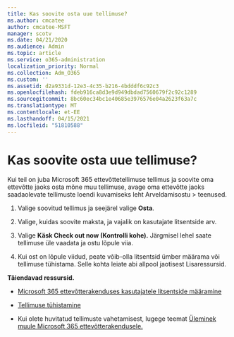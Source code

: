 ```yaml
---
title: Kas soovite osta uue tellimuse?
ms.author: cmcatee
author: cmcatee-MSFT
manager: scotv
ms.date: 04/21/2020
ms.audience: Admin
ms.topic: article
ms.service: o365-administration
localization_priority: Normal
ms.collection: Adm_O365
ms.custom: ''
ms.assetid: d2a9331d-12e3-4c35-b216-4bdddf6c92c3
ms.openlocfilehash: fdeb916ca8d3e9d949dbdad7560679f2c92c1289
ms.sourcegitcommit: 8bc60ec34bc1e40685e3976576e04a2623f63a7c
ms.translationtype: MT
ms.contentlocale: et-EE
ms.lasthandoff: 04/15/2021
ms.locfileid: "51810588"
---
```

# <a name="looking-to-buy-a-new-subscription"></a>Kas soovite osta uue tellimuse?

Kui teil on juba Microsoft 365 ettevõttetellimuse tellimus ja soovite oma ettevõtte  jaoks osta mõne muu tellimuse, avage oma ettevõtte jaoks saadaolevate tellimuste loendi kuvamiseks leht Arveldamisostu \> [](https://go.microsoft.com/fwlink/p/?linkid=868433) teenused.
 
1. Valige soovitud tellimus ja seejärel valige **Osta**.

2. Valige, kuidas soovite maksta, ja vajalik on kasutajate litsentside arv.

3. Valige **Käsk Check out now (Kontrolli kohe).** Järgmisel lehel saate tellimuse üle vaadata ja ostu lõpule viia.

4. Kui ost on lõpule viidud, peate võib-olla litsentsid ümber määrama või tellimuse tühistama. Selle kohta leiate abi allpool jaotisest Lisaressursid.

 **Täiendavad ressursid.**
  
- [Microsoft 365 ettevõtterakenduses kasutajatele litsentside määramine](https://docs.microsoft.com/microsoft-365/admin/add-users/add-users)
    
- [Tellimuse tühistamine](https://docs.microsoft.com/microsoft-365/commerce/subscriptions/cancel-your-subscription)
    
- Kui olete huvitatud tellimuste vahetamisest, lugege teemat [Üleminek muule Microsoft 365 ettevõtterakendusele.](https://docs.microsoft.com/microsoft-365/commerce/subscriptions/switch-to-a-different-plan)